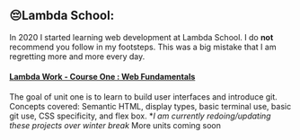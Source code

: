 ## 😔Lambda School:
In 2020 I started learning web development at Lambda School.  I do **not** recommend you follow in my footsteps. This was a big mistake that I am regretting more and more every day.  
#### [Lambda Work - Course One : Web Fundamentals](https://github.com/Lambda-Work-Course-1)
The goal of unit one is to learn to build user interfaces and introduce git. Concepts covered: Semantic HTML, display types, basic terminal use, basic git use, CSS specificity, and flex box.
**I am currently redoing/updating these projects over winter break*
More units coming soon